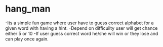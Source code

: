 # hang_man
-Its a simple fun game where user have to guess correct alphabet for a given word with having a hint.
-Depend on difficuilty user will get chance either 5 or 10
-If user guess correct word he/she will win or they lose and can play once again.
